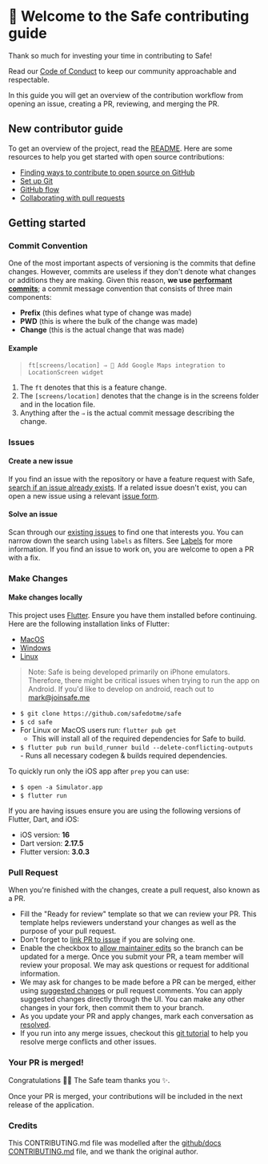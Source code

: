 # 👋 Welcome to the Safe contributing guide

Thank so much for investing your time in contributing to Safe!

Read our [Code of Conduct](./CODE_OF_CONDUCT.md) to keep our community approachable and respectable.

In this guide you will get an overview of the contribution workflow from opening an issue, creating a PR, reviewing, and merging the PR.

## New contributor guide

To get an overview of the project, read the [README](README.md). Here are some resources to help you get started with open source contributions:

- [Finding ways to contribute to open source on GitHub](https://docs.github.com/en/get-started/exploring-projects-on-github/finding-ways-to-contribute-to-open-source-on-github)
- [Set up Git](https://docs.github.com/en/get-started/quickstart/set-up-git)
- [GitHub flow](https://docs.github.com/en/get-started/quickstart/github-flow)
- [Collaborating with pull requests](https://docs.github.com/en/github/collaborating-with-pull-requests)

## Getting started

### Commit Convention
One of the most important aspects of versioning is the commits that define changes. However, commits are useless if they don't denote what changes or additions they are making. Given this reason, **we use [performant commits](https://performantcommits-taupe.vercel.app/)**; a commit message convention that consists of three main components:
- **Prefix** (this defines what type of change was made)
- **PWD** (this is where the bulk of the change was made)
- **Change** (this is the actual change that was made)
  
#### Example
>`ft[screens/location] ⇒ 📍 Add Google Maps integration to LocationScreen widget`

1. The `ft` denotes that this is a feature change.
2. The `[screens/location]` denotes that the change is in the screens folder and in the location file.
3. Anything after the `⇒` is the actual commit message describing the change.
### Issues

#### Create a new issue

If you find an issue with the repository or have a feature request with Safe, [search if an issue already exists](https://docs.github.com/en/github/searching-for-information-on-github/searching-on-github/searching-issues-and-pull-requests#search-by-the-title-body-or-comments). If a related issue doesn't exist, you can open a new issue using a relevant [issue form](https://github.com/safedotme/safe/issues/new/choose).

#### Solve an issue

Scan through our [existing issues](https://github.com/safedotme/safe/issues) to find one that interests you. You can narrow down the search using `labels` as filters. See [Labels](https://github.com/safedotme/safe/labels) for more information. If you find an issue to work on, you are welcome to open a PR with a fix.

### Make Changes

#### Make changes locally

This project uses [Flutter](https://doc.rust-lang.org/cargo/getting-started/installation.html). Ensure you have them installed before continuing. Here are the following installation links of Flutter:
- [MacOS](https://docs.flutter.dev/get-started/install/macos)
- [Windows](https://docs.flutter.dev/get-started/install/windows)
- [Linux](https://docs.flutter.dev/get-started/install/linux)

> Note: Safe is being developed primarily on iPhone emulators. Therefore, there might be critical issues when trying to run the app on Android. If you'd like to develop on android, reach out to [mark@joinsafe.me](mailto:mark@joinsafe.me)

- `$ git clone https://github.com/safedotme/safe`
- `$ cd safe`
- For Linux or MacOS users run: `flutter pub get`
  - This will install all of the required dependencies for Safe to build.
- `$ flutter pub run build_runner build --delete-conflicting-outputs ` - Runs all necessary codegen & builds required dependencies.

To quickly run only the iOS app after `prep` you can use:

- `$ open -a Simulator.app` 
- `$ flutter run`

If you are having issues ensure you are using the following versions of Flutter, Dart, and iOS:

- iOS version: **16**
- Dart version: **2.17.5**
- Flutter version: **3.0.3**

### Pull Request

When you're finished with the changes, create a pull request, also known as a PR.

- Fill the "Ready for review" template so that we can review your PR. This template helps reviewers understand your changes as well as the purpose of your pull request.
- Don't forget to [link PR to issue](https://docs.github.com/en/issues/tracking-your-work-with-issues/linking-a-pull-request-to-an-issue) if you are solving one.
- Enable the checkbox to [allow maintainer edits](https://docs.github.com/en/github/collaborating-with-issues-and-pull-requests/allowing-changes-to-a-pull-request-branch-created-from-a-fork) so the branch can be updated for a merge.
  Once you submit your PR, a team member will review your proposal. We may ask questions or request for additional information.
- We may ask for changes to be made before a PR can be merged, either using [suggested changes](https://docs.github.com/en/github/collaborating-with-issues-and-pull-requests/incorporating-feedback-in-your-pull-request) or pull request comments. You can apply suggested changes directly through the UI. You can make any other changes in your fork, then commit them to your branch.
- As you update your PR and apply changes, mark each conversation as [resolved](https://docs.github.com/en/github/collaborating-with-issues-and-pull-requests/commenting-on-a-pull-request#resolving-conversations).
- If you run into any merge issues, checkout this [git tutorial](https://lab.github.com/githubtraining/managing-merge-conflicts) to help you resolve merge conflicts and other issues.

### Your PR is merged!

Congratulations 🎉🎉  The Safe team thanks you ✨.

Once your PR is merged, your contributions will be included in the next release of the application.

### Credits

This CONTRIBUTING.md file was modelled after the [github/docs CONTRIBUTING.md](https://github.com/github/docs/blob/main/CONTRIBUTING.md) file, and we thank the original author.